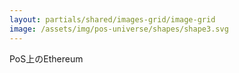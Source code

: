 ```yaml
---
layout: partials/shared/images-grid/image-grid
image: /assets/img/pos-universe/shapes/shape3.svg
---
```


PoS上のEthereum
